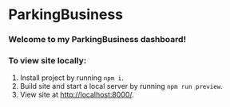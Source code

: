 # ParkingBusiness

### Welcome to my ParkingBusiness dashboard!

### To view site locally:
1. Install project by running `npm i`.
2. Build site and start a local server by running `npm run preview`.
3. View site at [http://localhost:8000/](http://localhost:8000/).
